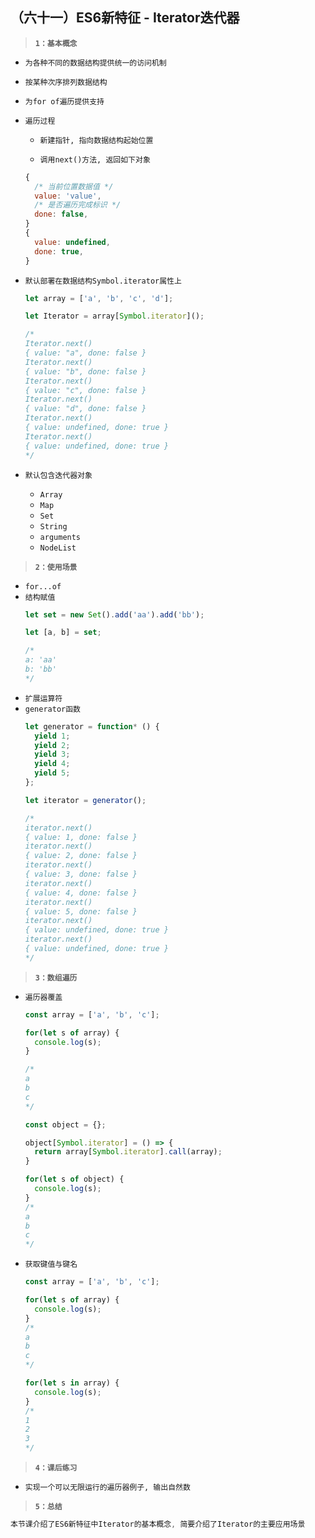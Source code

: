 ##  （六十一）ES6新特征 - Iterator迭代器

> **`1：基本概念`**

- `为各种不同的数据结构提供统一的访问机制`

- `按某种次序排列数据结构`

- `为for of遍历提供支持`

- `遍历过程`
  - `新建指针, 指向数据结构起始位置`

  - `调用next()方法, 返回如下对象`
  ```javascript
  {
    /* 当前位置数据值 */
    value: 'value',
    /* 是否遍历完成标识 */
    done: false,
  }
  {
    value: undefined,
    done: true,
  }
  ```

- `默认部署在数据结构Symbol.iterator属性上`
  ```javascript
  let array = ['a', 'b', 'c', 'd'];

  let Iterator = array[Symbol.iterator]();

  /*
  Iterator.next()
  { value: "a", done: false }
  Iterator.next()
  { value: "b", done: false }
  Iterator.next()
  { value: "c", done: false }
  Iterator.next()
  { value: "d", done: false }
  Iterator.next()
  { value: undefined, done: true }
  Iterator.next()
  { value: undefined, done: true }
  */
  ```
- `默认包含迭代器对象`
  - `Array`
  - `Map`
  - `Set`
  - `String`
  - `arguments`
  - `NodeList`

> **`2：使用场景`**
- `for...of`
- `结构赋值`
  ```javascript
  let set = new Set().add('aa').add('bb');

  let [a, b] = set;

  /*
  a: 'aa'
  b: 'bb'
  */
  ```
- `扩展运算符`
- `generator函数`
  ```javascript
  let generator = function* () {
    yield 1;
    yield 2;
    yield 3;
    yield 4;
    yield 5;
  };

  let iterator = generator();

  /*
  iterator.next()
  { value: 1, done: false }
  iterator.next()
  { value: 2, done: false }
  iterator.next()
  { value: 3, done: false }
  iterator.next()
  { value: 4, done: false }
  iterator.next()
  { value: 5, done: false }
  iterator.next()
  { value: undefined, done: true }
  iterator.next()
  { value: undefined, done: true }
  */
  ```
> **`3：数组遍历`**
- `遍历器覆盖`
  ```javascript
  const array = ['a', 'b', 'c'];

  for(let s of array) {
    console.log(s);
  }

  /*
  a
  b
  c
  */

  const object = {};

  object[Symbol.iterator] = () => {
    return array[Symbol.iterator].call(array);
  }

  for(let s of object) {
    console.log(s);
  }
  /*
  a
  b
  c
  */
  ```
- `获取键值与键名`
  ```javascript
  const array = ['a', 'b', 'c'];

  for(let s of array) {
    console.log(s);
  }
  /*
  a
  b
  c
  */

  for(let s in array) {
    console.log(s);
  }
  /*
  1
  2
  3
  */
  ```
> **`4：课后练习`**
- `实现一个可以无限运行的遍历器例子, 输出自然数`
> **`5：总结`**
```css
本节课介绍了ES6新特征中Iterator的基本概念, 简要介绍了Iterator的主要应用场景
```